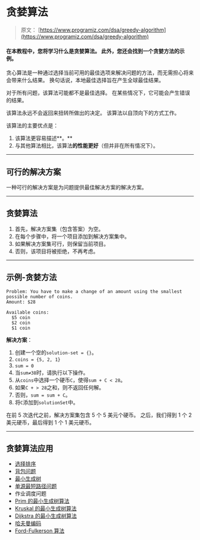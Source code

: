 # 贪婪算法

> 原文： [https://www.programiz.com/dsa/greedy-algorithm](https://www.programiz.com/dsa/greedy-algorithm)

#### 在本教程中，您将学习什么是贪婪算法。 此外，您还会找到一个贪婪方法的示例。

贪心算法是一种通过选择当前可用的最佳选项来解决问题的方法，而无需担心将来会带来什么结果。 换句话说，本地最佳选择旨在产生全球最佳结果。

对于所有问题，该算法可能都不是最佳选择。 在某些情况下，它可能会产生错误的结果。

该算法永远不会返回来扭转所做出的决定。 该算法以自顶向下的方式工作。

该算法的主要优点是：

1.  该算法更容易描述**。**
2.  与其他算法相比，该算法**的性能更好**（但并非在所有情况下）。

* * *

## 可行的解决方案

一种可行的解决方案是为问题提供最佳解决方案的解决方案。

* * *

## 贪婪算法

1.  首先，解决方案集（包含答案）为空。
2.  在每个步骤中，将一个项目添加到解决方案集中。
3.  如果解决方案集可行，则保留当前项目。
4.  否则，该项目将被拒绝，不再考虑。

* * *

## 示例-贪婪方法

```
Problem: You have to make a change of an amount using the smallest possible number of coins.
Amount: $28

Available coins:
  $5 coin
  $2 coin
  $1 coin
```

**解决方案**：

1.  创建一个空的`solution-set = {}`。
2.  `coins = {5, 2, 1}`
3.  `sum = 0`
4.  当`sum≠38`时，请执行以下操作。
5.  从`coins`中选择一个硬币`C`，使得`sum + C < 28`。
6.  如果`C + > 28`之和，则不返回任何解。
7.  否则，`sum = sum + C`。
8.  将`C`添加到`solutionSet`中。

在前 5 次迭代之前，解决方案集包含 5 个 5 美元个硬币。 之后，我们得到 1 个 2 美元硬币，最后得到 1 个 1 美元硬币。

* * *

## 贪婪算法应用

*   [选择排序](/dsa/selection-sort)
*   [背包问题](https://en.wikipedia.org/wiki/Knapsack_problem)
*   [最小生成树](/dsa/spanning-tree-and-minimum-spanning-tree)
*   [单源最短路径问题](https://en.wikipedia.org/wiki/Shortest_path_problem)
*   作业调度问题
*   [Prim 的最小生成树算法](/dsa/prim-algorithm)
*   [Kruskal 的最小生成树算法](/dsa/kruskal-algorithm)
*   [Dijkstra 的最小生成树算法](/dsa/dijkstra-algorithm)
*   [哈夫曼编码](/dsa/huffman-coding)
*   [Ford-Fulkerson 算法](/dsa/ford-fulkerson-algorithm)